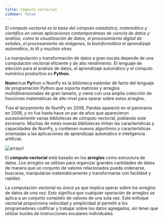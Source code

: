 ```yaml
---
title: Cómputo vectorial
sidebar: false
---
```


*El cómputo vectorial es la base del cómputo estadístico, matemático y científico en varias aplicaciones contemporáneas de ciencia de datos y análisis, como la visualización de datos, el procesamiento digital de señales, el procesamiento de imágenes, la bioinformática el aprendizaje automático, la IA y muchas otras.*

La manipulación y transformación de datos a gran escala depende de una computación vectorial eficiente y de alto rendimiento. El lenguaje de elección para el análisis de datos, el aprendizaje automático y el cómputo numérico productivo es **Python.**

**Num**erical **Py**thon o NumPy es la biblioteca estándar de facto del lenguaje de programación Python que soporta matrices y arreglos multidimensionales de gran tamaño, y viene con una amplia colección de funciones matemáticas de alto nivel para operar sobre estos arreglos.

Tras el lanzamiento de NumPy en 2006, Pandas apareció en el panorama en 2008, y no fue hasta hace un par de años que aparecieron sucesivamente varias bibliotecas de cómputo vectorial, poblando este escenario. Muchas de estas nuevas bibliotecas imitan las características y capacidades de NumPy, y contienen nuevos algoritmos y características orientadas a las aplicaciones de aprendizaje automático e inteligencia artificial.

<img
  src="/images/content_images/array_c_landscape.png"
  alt="arraycl"
  title="Panorama del cómputo vectorial" />

El **cómputo vectorial** está basado en los **arreglos** como estructura de datos. *Los arreglos* se utilizan para organizar grandes cantidades de datos de manera que un conjunto de valores relacionados pueda ordenarse, buscarse, manipularse matemáticamente y transformarse con facilidad y rapidez.

La computación vectorial es *única* ya que implica operar sobre los arreglos de datos *de una vez*. Esto significa que cualquier operación de arreglos se aplica a un conjunto completo de valores de una sola vez. Este enfoque vectorial proporciona velocidad y simplicidad al permitir a los programadores codificar y trabajar sobre los datos agregados, sin tener que utilizar bucles de instrucciones escalares individuales.
